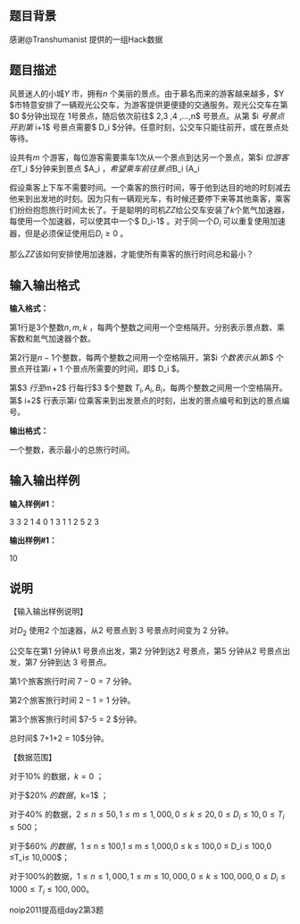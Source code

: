 题目背景
----

感谢@Transhumanist 提供的一组Hack数据

题目描述
----

风景迷人的小城$Y$ 市，拥有$n$ 个美丽的景点。由于慕名而来的游客越来越多，$Y $市特意安排了一辆观光公交车，为游客提供更便捷的交通服务。观光公交车在第 $0 $分钟出现在 $1$号景点，随后依次前往$ 2,3 ,4 ,…,n$ 号景点。从第 $i $号景点开到第$ i+1$ 号景点需要$ D_i $分钟。任意时刻，公交车只能往前开，或在景点处等待。

设共有$m$ 个游客，每位游客需要乘车$1$次从一个景点到达另一个景点，第$i $位游客在$T_i $分钟来到景点 $A_i $，希望乘车前往景点$B_i (A_i

假设乘客上下车不需要时间。一个乘客的旅行时间，等于他到达目的地的时刻减去他来到出发地的时刻。因为只有一辆观光车，有时候还要停下来等其他乘客，乘客们纷纷抱怨旅行时间太长了。于是聪明的司机$ZZ$给公交车安装了$k$个氮气加速器，每使用一个加速器，可以使其中一个$ D_i-1$ 。对于同一个$D_i$ 可以重复使用加速器，但是必须保证使用后$D_i \ge 0$ 。

那么$ZZ$该如何安排使用加速器，才能使所有乘客的旅行时间总和最小？

输入输出格式
------

**输入格式：**  

第$1$行是$3$个整数$n, m, k$ ，每两个整数之间用一个空格隔开。分别表示景点数、乘客数和氮气加速器个数。

第$2$行是$n-1$个整数，每两个整数之间用一个空格隔开，第$i $个数表示从第$i$ 个景点开往第$i+1$ 个景点所需要的时间，即$ D_i $。

第$3 $行至$m+2$ 行每行$3 $个整数 $T_i, A_i, B_i$，每两个整数之间用一个空格隔开。第$ i+2$ 行表示第$i$ 位乘客来到出发景点的时刻，出发的景点编号和到达的景点编号。

**输出格式：**  

一个整数，表示最小的总旅行时间。

输入输出样例
------

**输入样例#1：** 

3 3 2
1 4
0 1 3
1 1 2
5 2 3

**输出样例#1：** 

10

说明
--

【输入输出样例说明】

对$D_2$ 使用$2$ 个加速器，从$2$ 号景点到 $3$ 号景点时间变为 $2$ 分钟。

公交车在第$1$ 分钟从$1$ 号景点出发，第$2$ 分钟到达$2$ 号景点，第$5$ 分钟从$2$ 号景点出发，第$7$ 分钟到达 $3$ 号景点。

第$1$个旅客旅行时间 $7-0=7$ 分钟。

第$2$个旅客旅行时间 $2-1=1$ 分钟。

第$3$个旅客旅行时间 $7-5 = 2 $分钟。

总时间$ 7+1+2 = 10$分钟。

【数据范围】

对于$10\%$ 的数据，$k=0$ ；

对于$20\% $的数据，$k=1$ ；

对于$40\%$ 的数据，$2 ≤ n ≤ 50,1 ≤ m ≤ 1,000,0 ≤ k ≤ 20,0 ≤ D_i ≤ 10,0 ≤ T_i ≤ 500$；

对于$60\% $的数据，$1 ≤ n ≤ 100,1 ≤ m ≤ 1,000,0 ≤ k ≤ 100,0 ≤ D_i ≤ 100,0 ≤T_i≤ 10,000$；

对于$100\%$的数据，$1 ≤ n ≤ 1,000,1 ≤ m ≤ 10,000 ,0 ≤ k ≤ 100,000,0 ≤ D_i ≤ 100 0 ≤T_i ≤ 100,000$。

noip2011提高组day2第3题
